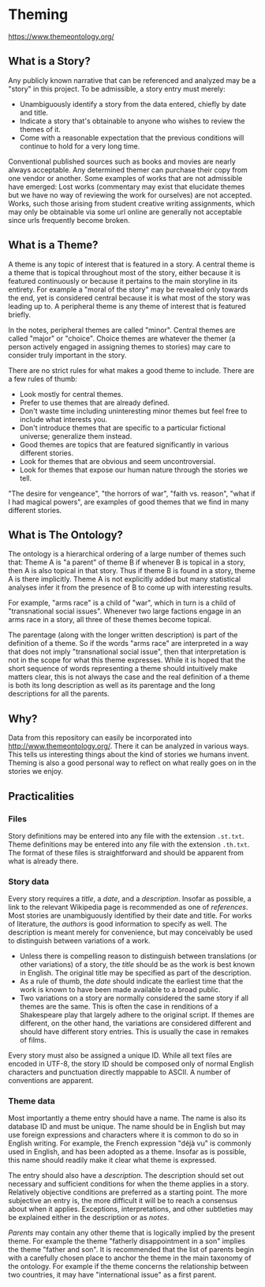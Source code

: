 # Theming

https://www.themeontology.org/  


## What is a Story?

Any publicly known narrative that can be referenced and analyzed may be a "story" in this project.
To be admissible, a story entry must merely:

- Unambiguously identify a story from the data entered, chiefly by date and title.
- Indicate a story that's obtainable to anyone who wishes to review the themes of it.
- Come with a reasonable expectation that the previous conditions will continue to hold for a very long time.

Conventional published sources such as books and movies are nearly always acceptable.
Any determined themer can purchase their copy from one vendor or another.
Some examples of works that are not admissible have emerged:
Lost works (commentary may exist that elucidate themes but we have no way of reviewing the work for ourselves) are not accepted. 
Works, such those arising from student creative writing assignments, which may only be obtainable via some url online are generally not acceptable since urls frequently become broken.


## What is a Theme?

A theme is any topic of interest that is featured in a story.
A central theme is a theme that is topical throughout most of the story, either because it is featured continuously or because it pertains to the main storyline in its entirety. 
For example a "moral of the story" may be revealed only towards the end, yet is considered central because it is what most of the story was leading up to.
A peripheral theme is any theme of interest that is featured briefly.

In the notes, peripheral themes are called "minor". 
Central themes are called "major" or "choice".
Choice themes are whatever the themer (a person actively engaged in assigning themes to stories) may care to consider truly important in the story.

There are no strict rules for what makes a good theme to include.
There are a few rules of thumb:

- Look mostly for central themes.
- Prefer to use themes that are already defined.
- Don't waste time including uninteresting minor themes but feel free to include what interests you.
- Don't introduce themes that are specific to a particular fictional universe; generalize them instead.
- Good themes are topics that are featured significantly in various different stories.
- Look for themes that are obvious and seem uncontroversial.
- Look for themes that expose our human nature through the stories we tell.

"The desire for vengeance", "the horrors of war", "faith vs. reason", "what if I had magical powers", are examples of good themes that we find in many different stories.


## What is The Ontology?

The ontology is a hierarchical ordering of a large number of themes such that:
Theme A is "a parent" of theme B if whenever B is topical in a story, then A is also topical in that story.
Thus if theme B is found in a story, theme A is there implicitly.
Theme A is not explicitly added but many statistical analyses infer it from the presence of B to come up with interesting results.

For example, "arms race" is a child of "war", which in turn is a child of "transnational social issues". 
Whenever two large factions engage in an arms race in a story, all three of these themes become topical.

The parentage (along with the longer written description) is part of the definition of a theme.
So if the words "arms race" are interpreted in a way that does not imply "transnational social issue", then that interpretation is not in the scope for what this theme expresses.
While it is hoped that the short sequence of words representing a theme should intuitively make matters clear, this is not always the case and the real definition of a theme is both its long description as well as its parentage and the long descriptions for all the parents.


## Why?

Data from this repository can easily be incorporated into http://www.themeontology.org/. 
There it can be analyzed in various ways.
This tells us interesting things about the kind of stories we humans invent.
Theming is also a good personal way to reflect on what really goes on in the stories we enjoy.



## Practicalities

### Files

Story definitions may be entered into any file with the extension `.st.txt`. Theme definitions may be entered into any file 
with the extension `.th.txt`. The format of these files is straightforward and should be apparent from what is already there.

### Story data

Every story requires a *title*, a *date*, and a *description*. Insofar as possible, a link to the relevant Wikipedia page
is recommended as one of *references*. Most stories are unambiguously identified by their date and title. For works of
literature, the *authors* is good information to specify as well. The description is meant merely for convenience, but
may conceivably be used to distinguish between variations of a work.

- Unless there is compelling reason to distinguish between translations (or other variations) of a story, the *title* should 
be as the work is best known in English. The original title may be specified as part of the description.
- As a rule of thumb, the *date* should indicate the earliest time that the work is known to have been made available
to a broad public. 
- Two variations on a story are normally considered the same story if all themes are the same. This is often the case in
renditions of a Shakespeare play that largely adhere to the original script. If themes are different, on the other hand,
the variations are considered different and should have different story entries. This is usually the case in remakes
of films.

Every story must also be assigned a unique ID. While all text files are encoded in UTF-8, the story ID should be composed
only of normal English characters and punctuation directly mappable to ASCII. A number of conventions are apparent.

### Theme data

Most importantly a theme entry should have a name. The name is also its database ID and must be unique. 
The name should be in English but may use foreign expressions and characters where it is common to do so in English writing. 
For example, the French expression "déjà vu" is commonly used in English, and has been adopted as a theme.
Insofar as is possible, this name should readily make it clear what theme is expressed.

The entry should also have a *description*. 
The description should set out necessary and sufficient conditions for when the theme applies in a story.
Relatively objective conditions are preferred as a starting point.
The more subjective an entry is, the more difficult it will be to reach a consensus about when it applies.
Exceptions, interpretations, and other subtleties may be explained either in the description or as *notes*.

*Parents* may contain any other theme that is logically implied by the present theme.
For example the theme "fatherly disappointment in a son" implies the theme "father and son".
It is recommended that the list of parents begin with a carefully chosen place to anchor the theme in the main taxonomy of the ontology.
For example if the theme concerns the relationship between two countries, it may have "international issue" as a first parent.



